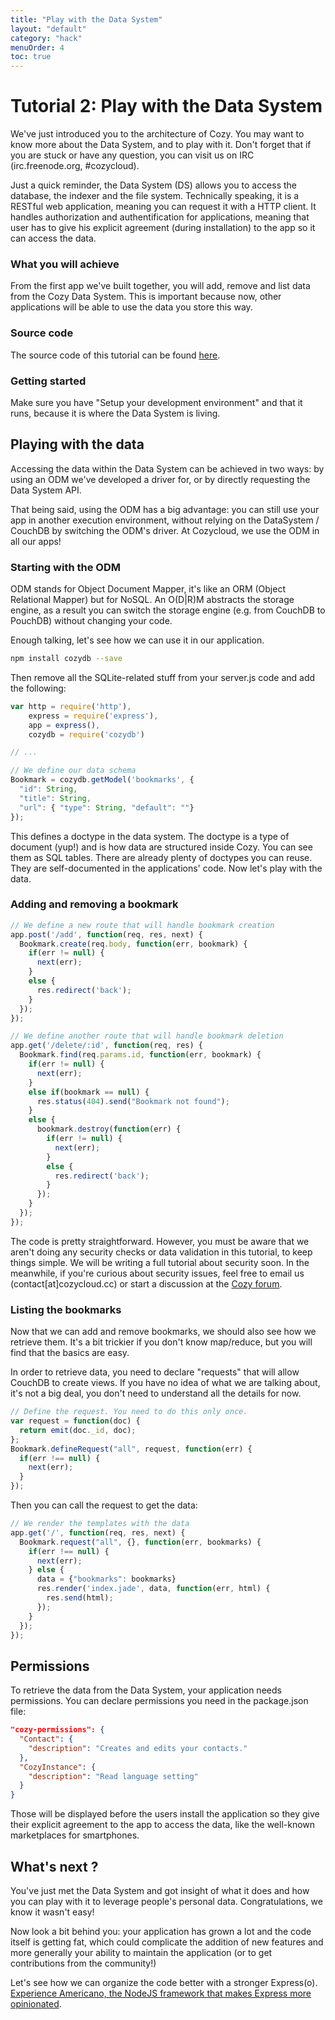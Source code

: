 ```yaml
---
title: "Play with the Data System"
layout: "default"
category: "hack"
menuOrder: 4
toc: true
---
```


# Tutorial 2: Play with the Data System

We've just introduced you to the architecture of Cozy. You may want to know more about
the Data System, and to play with it. Don't forget that if you are stuck or have any question, you can visit us on IRC (irc.freenode.org, #cozycloud).

Just a quick reminder, the Data System (DS) allows you to access the database,
the indexer and the file system. Technically speaking, it is a RESTful web application, meaning you can request it with a HTTP client. It handles
authorization and authentification for applications, meaning that user has to give his explicit agreement (during installation) to the app so it can access
the data.

### What you will achieve

From the first app we've built together, you will add, remove and list data
from the Cozy Data System. This is important because now, other applications
will be able to use the data you store this way.

### Source code
The source code of this tutorial can be found
[here](https://github.com/cozy/cozy-tutorial/tree/data-system-odm).


### Getting started

Make sure you have "Setup your development environment" and that it runs,
because it is where the Data System is living.


## Playing with the data

Accessing the data within the Data System can be achieved in two ways: by using
an ODM we've developed a driver for, or by directly requesting the Data System
API.

That being said, using the ODM has a big advantage: you can still use your app
in another execution environment, without relying on the DataSystem / CouchDB by
switching the ODM's driver. At Cozycloud, we use the ODM in all our apps!

### Starting with the ODM

ODM stands for Object Document Mapper, it's like an ORM (Object Relational
Mapper) but for NoSQL. An O(D|R)M abstracts the storage engine, as a result you
can switch the storage engine (e.g. from CouchDB to PouchDB) without
changing your code.

Enough talking, let's see how we can use it in our application.
```bash
npm install cozydb --save
```

Then remove all the SQLite-related stuff from your server.js code and add the following:
```javascript
var http = require('http'),
    express = require('express'),
    app = express(),
    cozydb = require('cozydb')

// ...

// We define our data schema
Bookmark = cozydb.getModel('bookmarks', {
  "id": String,
  "title": String,
  "url": { "type": String, "default": ""}
});
```
This defines a doctype in the data system. The doctype is a type of document
(yup!) and is how data are structured inside Cozy. You can see them as SQL tables. There are already plenty of doctypes you can reuse. They are self-documented in the applications' code. Now let's play with the data.

### Adding and removing a bookmark
```javascript
// We define a new route that will handle bookmark creation
app.post('/add', function(req, res, next) {
  Bookmark.create(req.body, function(err, bookmark) {
    if(err != null) {
      next(err);
    }
    else {
      res.redirect('back');
    }
  });
});

// We define another route that will handle bookmark deletion
app.get('/delete/:id', function(req, res) {
  Bookmark.find(req.params.id, function(err, bookmark) {
    if(err != null) {
      next(err);
    }
    else if(bookmark == null) {
      res.status(404).send("Bookmark not found");
    }
    else {
      bookmark.destroy(function(err) {
        if(err != null) {
          next(err);
        }
        else {
          res.redirect('back');
        }
      });
    }
  });
});
```
The code is pretty straightforward. However, you must be aware that we aren't
doing any security checks or data validation in this tutorial, to keep things simple.
We will be writing a full tutorial about security soon. In the meanwhile, if you're
curious about security issues, feel free to email us (contact[at]cozycloud.cc)
or start a discussion at the [Cozy forum](https://forum.cozy.io/).


### Listing the bookmarks

Now that we can add and remove bookmarks, we should also see how we retrieve them.
It's a bit trickier if you don't know map/reduce, but you will find that
the basics are easy.

In order to retrieve data, you need to declare "requests" that will allow CouchDB to
create views. If you have no idea of what we are talking about, it's not a big
deal, you don't need to understand all the details for now.

```javascript
// Define the request. You need to do this only once.
var request = function(doc) {
  return emit(doc._id, doc);
};
Bookmark.defineRequest("all", request, function(err) {
  if(err !== null) {
    next(err);
  }
});
```

Then you can call the request to get the data:
```javascript
// We render the templates with the data
app.get('/', function(req, res, next) {
  Bookmark.request("all", {}, function(err, bookmarks) {
    if(err !== null) {
      next(err);
    } else {
      data = {"bookmarks": bookmarks}
      res.render('index.jade', data, function(err, html) {
        res.send(html);
      });
    }
  });
});
```

## Permissions
To retrieve the data from the Data System, your application needs permissions.
You can declare permissions you need in the package.json file:

```json
"cozy-permissions": {
  "Contact": {
    "description": "Creates and edits your contacts."
  },
  "CozyInstance": {
    "description": "Read language setting"
  }
}
```

Those will be displayed before the users install the application so they give their explicit agreement to the app to access the data, like the well-known marketplaces for smartphones.


## What's next ?
You've just met the Data System and got insight of what it does and how you
can play with it to leverage people's personal data. Congratulations, we know
it wasn't easy!

Now look a bit behind you: your application has grown a lot and the code itself
is getting fat, which could complicate the addition of new features and more
generally your ability to maintain the application (or to get contributions
from the community!)

Let's see how we can organize the code better with a stronger Express(o).
[Experience Americano, the NodeJS framework that makes Express more
opinionated](/hack/getting-started/discover-americano.html).
